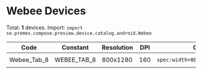 # Webee Devices

Total: **1** devices. Import: `import se.premex.compose.preview.device.catalog.android.Webee`

| Code | Constant | Resolution | DPI | Compose Spec | Preview Usage |
|------|----------|------------|-----|-------------|---------------|
| Webee_Tab_8 | WEBEE_TAB_8 | 800x1280 | 160 | `spec:width=800px,height=1280px,dpi=160` | `@Preview(device = Webee.WEBEE_TAB_8)` |

<!-- Generated automatically. Do not edit manually. -->
